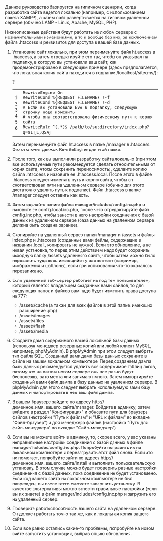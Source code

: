 <p>Данное руководство базируется на типичном сценарии, когда разработка сайта ведется локально (например, с использованием пакета XAMPP), а затем сайт развертывается на типовом удаленном сервере (обычно LAMP - Linux, Apache, MySQL, PHP).</p>
<p>Нижеописанные действия будут работать на любом сервере с незначительными изменениями, а то и вообще без них, за исключением файла .htaccess и реквизитов для доступа к вашей базе данных.</p>
<ol>
  <li>
    <p>Установите сайт локально, при этом переименуйте файл ht.access в .htaccess, а затем отредактируйте его так, чтобы он указывал на подпапку, в которую вы установили ваш сайт, как продемонстрировано в следующем примере (здесь предполагается, что локальная копия сайта находится в подпапке /localhost/sitecms/):</p>
    <div>
<div id = "highlighter_716192" class = "syntaxhighlighter  php">
<div class = "toolbar"><span><a href = "#" class = "toolbar_item command_help help">?</a></span></div>
<table border = "0" cellpadding = "0" cellspacing = "0">
<tbody>
<tr>
	<td class = "gutter">
	<div class = "line number1 index0 alt2">1</div>
	<div class = "line number2 index1 alt1">2</div>
	<div class = "line number3 index2 alt2">3</div>
	<div class = "line number4 index3 alt1">4</div>
	<div class = "line number5 index4 alt2">5</div>
	<div class = "line number6 index5 alt1">6</div>
	</td>
	<td class = "code">
	<div class = "container">
		<div class = "line number1 index0 alt2"><code class = "php plain">RewriteEngine On</code></div>
		<div class = "line number2 index1 alt1"><code class = "php plain">RewriteCond %{REQUEST_FILENAME} !-f</code></div>
		<div class = "line number3 index2 alt2"><code class = "php plain">RewriteCond %{REQUEST_FILENAME} !-d</code></div>
		<div class = "line number4 index3 alt1"><code class = "php plain"># Если вы установили Evo в подпапку, следующую строчку надо изменить</code></div>
		<div class = "line number5 index4 alt2"><code class = "php plain"># чтобы она соответствовала физическому пути к корню сайта</code></div>
		<div class = "line number6 index5 alt1"><code class = "php plain">RewriteRule ^(.*)$ /path/to/subdirectory/index.php?q=</code><code class = "php variable">$1</code> <code class = "php plain">[L,QSA]</code></div>
	</div>
	</td>
</tr>
</tbody>
</table>
</div>
</div>
    <p>Затем переименуйте файл ht.access в папке /manager в .htaccess. Это отключит движок RewriteEngine для этой папки.</p>
  </li>
  <li>
    <p>После того, как вы выполнили разработку сайта локально (при этом все используемые пути рекомендуется сделать относительными от корня сайта, чтобы сохранить переносимость), сделайте копию файла .htaccess и назовите ее .htaccess.local. После этого в файле .htaccess следует изменить путь к корню сайта, чтобы он соответствовал пути на удаленном сервере (обычно для этого достаточно удалить путь к подпапке). Файл .htaccess в папке /manager следует оставить как есть.</p>
  </li>
  <li>
    <p>Затем сделайте копию файла manager/includes/config.inc.php и назовите ее config.local.inc.php, после чего отредактируйте файл config.inc.php, чтобы занести в него настройки соединения с базой данных на удаленном сервере (база данных на удаленном сервере должна быть создана заранее).</p>
  </li>
  <li>
    <p>Скопируйте на удаленный сервер папки /manager и /assets и файлы index.php и .htaccess (созданные вами файлы, содержащие в названии .local., копировать не нужно). Если это обновление, а не новая установка, то перед этим действием надо будет сохранить исходную папку /assets удаленного сайта, чтобы затем можно было перезалить туда весь имеющийся у вас контент (например, изображения и шаблоны), если при копировании что-то оказалось перезаписано.</p>
  </li>
  <li>
    <p>Если удаленный веб-сервер работает не под тем пользователем, который является владельцем созданных вами файлов, то для следующих папок и файлов вам надо будет изменить права доступа на 777:</p>
    <ul>
      <li>/assets/cache (а также для всех файлов в этой папке, имеющих расширение .php)</li>
      <li>/assets/images</li>
      <li>/assets/files</li>
      <li>/assets/flash</li>
      <li>/assets/media</li>
    </ul>
  </li>
  <li>
    <p>Создайте дамп содержимого вашей локальной базы данных (используя менеджер резервных копий или любой клиент MySQL, например, phpMyAdmin). В phpMyAdmin при этом следует выбрать тип файла SQL. Созданный вами дамп базы данных сохраните в файле на вашем локальном компьютере. Перед созданием дампа базы данных рекомендуется удалить все содержимое таблиц логов, потому что на вашем новом сервере они все равно будут бесполезны, зато места они занимают много. Затем импортируйте созданный вами файл дампа в базу данных на удаленном сервере. В phpMyAdmin для этого следует выбрать используемую вами базу данных и импортировать в нее ваш файл дампа.</p>
  </li>
  <li>
    <p>В вашем браузере зайдите по адресу http://доменное_имя_вашего_сайта/manager. Войдите в админку, затем войдите в раздел "Конфигурация" и обновите пути для браузера файлов (настройки "Путь к файлам" и "URL к файлам" во вкладке "Файл-браузер") и для менеджера файлов (настройка "Путь для файл-менеджера" во вкладке "Файл-менеджер").</p>
  </li>
  <li>
    <p>Если вы не можете войти в админку, то, скорее всего, у вас указаны неправильные настройки соединения с базой данных в файле manager/includes/config.inc.php. Попробуйте исправить их на локальном компьютере и перезагрузить этот файл снова. Если это не помогает, попробуйте зайти по адресу http://доменное_имя_вашего_сайта/install и выполнить пользовательскую установку. В этом случае можно будет проверить разные настройки соединения с базой данных, пока соединение не будет установлено. Если код вашего сайта на локальном компьютере не был поврежден, вы после этого сможете завершить установку. В качестве альтернативы можно занести правильные настройки (если вы их знаете) в файл manager/includes/config.inc.php и загрузить его на удаленный сервер.</p>
  </li>
  <li>
    <p>Проверьте работоспособность вашего сайта на удаленном сервере. Он должен работать точно так же, как и локальная копия вашего сайта.</p>
  </li>
  <li>
    <p>Если все равно остались какие-то проблемы, попробуйте на новом сайте запустить установщик, выбрав опцию обновления.</p>
  </li>
</ol>
